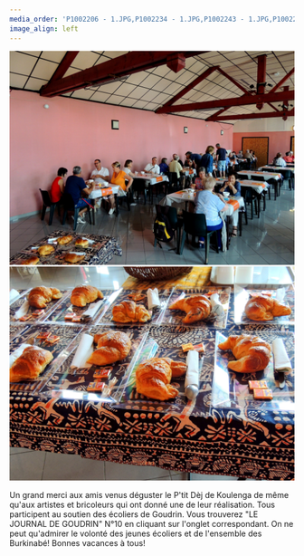 ```yaml
---
media_order: 'P1002206 - 1.JPG,P1002234 - 1.JPG,P1002243 - 1.JPG,P1002252 - 1.JPG,Colette 3.JPG,VOEUX 2023.jpeg,2022-12-17-10-16-12.jpg,DSCN7159 - Copie.JPG,DSCN0285.JPG,DSCN0277.JPG'
image_align: left
---
```


![DSCN0285](DSCN0285.JPG "DSCN0285")![DSCN0277](DSCN0277.JPG "DSCN0277")

Un grand merci aux amis venus déguster le P'tit Dèj de Koulenga de même qu'aux artistes et bricoleurs qui ont donné une de leur réalisation. Tous participent au soutien des écoliers de Goudrin.
Vous trouverez "LE JOURNAL DE GOUDRIN" N°10 en cliquant sur l'onglet correspondant. On ne peut qu'admirer le volonté des jeunes écoliers et de l'ensemble des Burkinabé!
Bonnes vacances à tous!